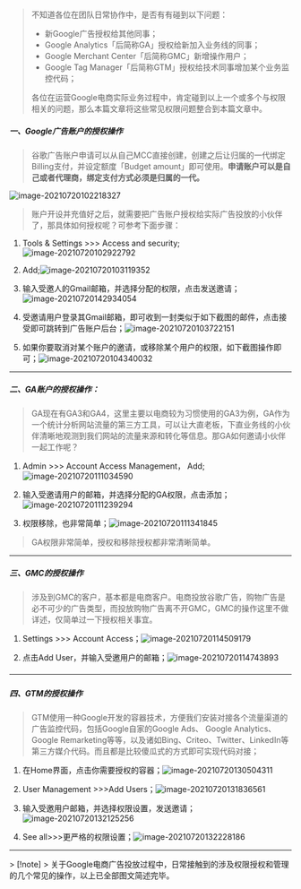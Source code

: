 # 



> 不知道各位在团队日常协作中，是否有有碰到以下问题：
>
> - 新Google广告授权给其他同事；
> - Google Analytics「后简称GA」授权给新加入业务线的同事；
> - Google Merchant Center「后简称GMC」新增操作用户；
> - Google Tag Manager「后简称GTM」授权给技术同事增加某个业务监控代码；
> 
> 各位在运营Google电商实际业务过程中，肯定碰到以上一个或多个与权限相关的问题，那么本篇文章将这些常见权限问题整合到本篇文章中。



##### 一、Google广告账户的授权操作

> 谷歌广告账户申请可以从自己MCC直接创建，创建之后让归属的一代绑定Billing支付，并设定额度「Budget amount」即可使用。**申请账户可以是自己或者代理商，绑定支付方式必须是归属的一代。**

![image-20210720102218327](https://iswott.oss-cn-shenzhen.aliyuncs.com/blog/imgphotosimage-20210720102218327.png)

> 账户开设并充值好之后，就需要把广告账户授权给实际广告投放的小伙伴了，那具体如何授权呢？可参考下面步骤：

1. Tools & Settings >>> Access and security;![image-20210720102922792](https://iswott.oss-cn-shenzhen.aliyuncs.com/blog/imgphotosimage-20210720102922792.png)
2. Add;![image-20210720103119352](https://iswott.oss-cn-shenzhen.aliyuncs.com/blog/imgphotosimage-20210720103119352.png)

3. 输入受邀人的Gmail邮箱，并选择分配的权限，点击发送邀请；![image-20210720142934054](https://iswott.oss-cn-shenzhen.aliyuncs.com/blog/imgphotosimage-20210720142934054.png)

4. 受邀请用户登录其Gmail邮箱，即可收到一封类似于如下截图的邮件，点击接受即可跳转到广告账户后台；![image-20210720103722151](https://iswott.oss-cn-shenzhen.aliyuncs.com/blog/imgphotosimage-20210720103722151.png)

5. 如果你要取消对某个账户的邀请，或移除某个用户的权限，如下截图操作即可；![image-20210720104340032](https://iswott.oss-cn-shenzhen.aliyuncs.com/blog/imgphotosimage-20210720104340032.png)



<hr>

##### 二、GA账户的授权操作：

> GA现在有GA3和GA4，这里主要以电商较为习惯使用的GA3为例，GA作为一个统计分析网站流量的第三方工具，可以让大直老板，下直业务线的小伙伴清晰地观测到我们网站的流量来源和转化等信息。那GA如何邀请小伙伴一起工作呢？

1. Admin >>> Account Access Management， Add;![image-20210720111034590](https://iswott.oss-cn-shenzhen.aliyuncs.com/blog/imgphotosimage-20210720111034590.png)

2. 输入受邀请用户的邮箱，并选择分配的GA权限，点击添加；![image-20210720111239294](https://iswott.oss-cn-shenzhen.aliyuncs.com/blog/imgphotosimage-20210720111239294.png)

3. 权限移除，也非常简单；![image-20210720111341845](https://iswott.oss-cn-shenzhen.aliyuncs.com/blog/imgphotosimage-20210720111341845.png)

> GA权限非常简单，授权和移除授权都非常清晰简单。

<hr>

##### 三、GMC的授权操作

> 涉及到GMC的客户，基本都是电商客户。电商投放谷歌广告，购物广告是必不可少的广告类型，而投放购物广告离不开GMC，GMC的操作这里不做详述，仅简单过一下授权相关事宜。

1. Settings >>> Account Access；![image-20210720114509179](https://iswott.oss-cn-shenzhen.aliyuncs.com/blog/imgphotosimage-20210720114509179.png)

2. 点击Add User，并输入受邀用户的邮箱；![image-20210720114743893](https://iswott.oss-cn-shenzhen.aliyuncs.com/blog/imgphotosimage-20210720114743893.png)





##### <hr>

##### 四、GTM的授权操作

> GTM使用一种Google开发的容器技术，方便我们安装对接各个流量渠道的广告监控代码，包括Google自家的Google Ads、 Google Analytics、 Google Remarketing等等，以及诸如Bing、Criteo、Twitter、LinkedIn等第三方媒介代码。而且都是比较傻瓜式的方式即可实现代码对接；

1. 在Home界面，点击你需要授权的容器；![image-20210720130504311](https://iswott.oss-cn-shenzhen.aliyuncs.com/blog/imgphotosimage-20210720130504311.png)

2. User Management >>>Add Users；![image-20210720131836561](https://iswott.oss-cn-shenzhen.aliyuncs.com/blog/imgphotosimage-20210720131836561.png)

3. 输入受邀用户邮箱，并选择权限设置，发送邀请；![image-20210720132125256](https://iswott.oss-cn-shenzhen.aliyuncs.com/blog/imgphotosimage-20210720132125256.png)

4. See all>>>更严格的权限设置；![image-20210720132228186](https://iswott.oss-cn-shenzhen.aliyuncs.com/blog/imgphotosimage-20210720132228186.png)

<hr>
> [!note]
> 关于Google电商广告投放过程中，日常接触到的涉及权限授权和管理的几个常见的操作，以上已全部图文简述完毕。
